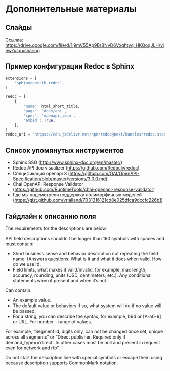 # Дополнительные материалы

## Слайды

Ссылка: https://drive.google.com/file/d/1j9mV55Ap9BrBNvD6Vxqhtyq_HKQoqJLH/view?usp=sharing 

## Пример конфигурации Redoc в Sphinx

``` python
extensions = [
    'sphinxcontrib.redoc',
]

redoc = [
    {
        'name': html_short_title,
        'page': 'docs/api',
        'spec': 'openapi.json',
        'embed': True,
    },
]
redoc_uri = 'https://cdn.jsdelivr.net/npm/redoc@next/bundles/redoc.standalone.js'
```

## Список упомянутых инструментов

- Sphinx SSG (http://www.sphinx-doc.org/en/master/)
- Redoc API doc visualizer (https://github.com/Redocly/redoc)
- Спецификация openapi 3 (https://github.com/OAI/OpenAPI-Specification/blob/master/versions/3.0.0.md)
- Chai OpenAPI Response Validator (https://github.com/RuntimeTools/chai-openapi-response-validator)
- Где мы подсмотрели поддержку полиморфичных моделей (https://gist.github.com/vrialland/7031316121cb8e025dfca9dccfc226b1)

## Гайдлайн к описанию поля

The requirements for the descriptions are below.

API field descriptions shouldn’t be longer than 160 symbols with spaces and must contain:

- Short business sense and behavior description not repeating the field name. (Answers questions: What is it and what it does when valid. How do we use it).
- Field limits, what makes it valid/invalid, for example, max length, accuracy, rounding, units (USD, centimeters, etc.). Any conditional statements when it present and when it’s not.

Can contain:

- An example value.
- The default value or behaviors if so, what system will do if no value will be passed.
- For a string, you can describe the syntax, for example, b64 or [A-a0-9] or URL. For number - range of values.

For example, “Segment id, digits only, can not be changed once set, unique across all segments” or “Direct publisher. Required only if demand_type==’direct’. In other cases must be null and present in request even for network and rtb”.

Do not start the description line with special symbols or escape them using because description supports CommonMark notation.


